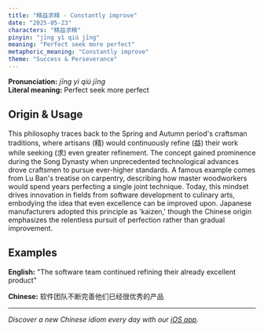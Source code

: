 ```yaml
---
title: "精益求精 - Constantly improve"
date: "2025-05-23"
characters: "精益求精"
pinyin: "jīng yì qiú jīng"
meaning: "Perfect seek more perfect"
metaphoric_meaning: "Constantly improve"
theme: "Success & Perseverance"
---
```


**Pronunciation:** *jīng yì qiú jīng*  
**Literal meaning:** Perfect seek more perfect

## Origin & Usage

This philosophy traces back to the Spring and Autumn period's craftsman traditions, where artisans (精) would continuously refine (益) their work while seeking (求) even greater refinement. The concept gained prominence during the Song Dynasty when unprecedented technological advances drove craftsmen to pursue ever-higher standards. A famous example comes from Lu Ban's treatise on carpentry, describing how master woodworkers would spend years perfecting a single joint technique. Today, this mindset drives innovation in fields from software development to culinary arts, embodying the idea that even excellence can be improved upon. Japanese manufacturers adopted this principle as 'kaizen,' though the Chinese origin emphasizes the relentless pursuit of perfection rather than gradual improvement.

## Examples

**English:** "The software team continued refining their already excellent product"

**Chinese:** 软件团队不断完善他们已经很优秀的产品

---

*Discover a new Chinese idiom every day with our [iOS app](https://apps.apple.com/us/app/daily-chinese-idioms/id6670238264).*
